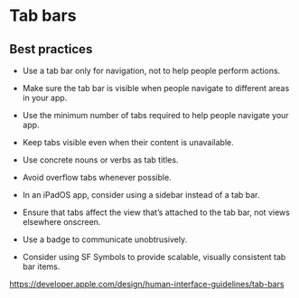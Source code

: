 # Tab bars
## Best practices
- Use a tab bar only for navigation, not to help people perform actions.
- Make sure the tab bar is visible when people navigate to different areas in your app.
- Use the minimum number of tabs required to help people navigate your app.
- Keep tabs visible even when their content is unavailable.
- Use concrete nouns or verbs as tab titles.

- Avoid overflow tabs whenever possible.
- In an iPadOS app, consider using a sidebar instead of a tab bar.
- Ensure that tabs affect the view that’s attached to the tab bar, not views elsewhere onscreen.
- Use a badge to communicate unobtrusively.
- Consider using SF Symbols to provide scalable, visually consistent tab bar items.

https://developer.apple.com/design/human-interface-guidelines/tab-bars

